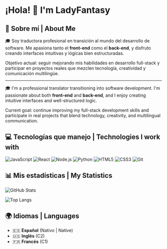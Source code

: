 # ¡Hola! 👋 I'm LadyFantasy

## 🧠 Sobre mí | About Me

🎓 Soy traductora profesional en transición al mundo del desarrollo de software. Me apasiona tanto el **front-end** como el **back-end**, y disfruto creando interfaces intuitivas y lógicas bien estructuradas.

Objetivo actual: seguir mejorando mis habilidades en desarrollo full-stack y participar en proyectos reales que mezclen tecnología, creatividad y comunicación multilingüe.

---

🎓 I'm a professional translator transitioning into software development. I'm passionate about both **front-end** and **back-end**, and I enjoy creating intuitive interfaces and well-structured logic.

Current goal: continue improving my full-stack development skills and participate in real projects that blend technology, creativity, and multilingual communication.

## 💻 Tecnologías que manejo | Technologies I work with

![JavaScript](https://img.shields.io/badge/-JavaScript-F7DF1E?style=flat-square&logo=javascript&logoColor=black)
![React](https://img.shields.io/badge/-React-61DAFB?style=flat-square&logo=react&logoColor=black)
![Node.js](https://img.shields.io/badge/-Node.js-339933?style=flat-square&logo=node.js&logoColor=white)
![Python](https://img.shields.io/badge/-Python-3776AB?style=flat-square&logo=python&logoColor=white)
![HTML5](https://img.shields.io/badge/-HTML5-E34F26?style=flat-square&logo=html5&logoColor=white)
![CSS3](https://img.shields.io/badge/-CSS3-1572B6?style=flat-square&logo=css3&logoColor=white)
![Git](https://img.shields.io/badge/-Git-F05032?style=flat-square&logo=git&logoColor=white)

## 📊 Mis estadísticas | My Statistics

![GitHub Stats](https://github-readme-stats.vercel.app/api?username=LadyFantasy&count_private=true&show_icons=true&include_all_commits=true&theme=radical&hide_border=true&bg_color=0D1117&title_color=58A6FF&text_color=8B949E&icon_color=58A6FF)


![Top Langs](https://github-readme-stats.vercel.app/api/top-langs/?username=LadyFantasy&layout=compact&count_private=true&theme=radical&hide_border=true&bg_color=0D1117&title_color=58A6FF&text_color=8B949E&langs_count=8&exclude_repo=TPI_DEVOPS,ProyectoPPVI,PFO1_prog-redes,ProgSobreRedes_PFO2,Find-close-meteorites,tests&hide=python)

## 🌍 Idiomas | Languages

- 🇪🇸 **Español** (Nativo | Native)
- 🇺🇸 **Inglés** (C2)
- 🇫🇷 **Francés** (C1)


